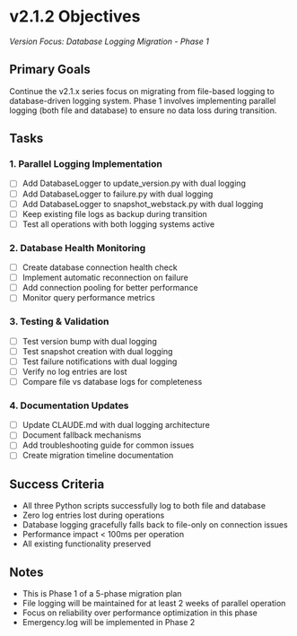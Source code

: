 # v2.1.2 Objectives
*Version Focus: Database Logging Migration - Phase 1*

## Primary Goals
Continue the v2.1.x series focus on migrating from file-based logging to database-driven logging system. Phase 1 involves implementing parallel logging (both file and database) to ensure no data loss during transition.

## Tasks

### 1. Parallel Logging Implementation
- [ ] Add DatabaseLogger to update_version.py with dual logging
- [ ] Add DatabaseLogger to failure.py with dual logging  
- [ ] Add DatabaseLogger to snapshot_webstack.py with dual logging
- [ ] Keep existing file logs as backup during transition
- [ ] Test all operations with both logging systems active

### 2. Database Health Monitoring
- [ ] Create database connection health check
- [ ] Implement automatic reconnection on failure
- [ ] Add connection pooling for better performance
- [ ] Monitor query performance metrics

### 3. Testing & Validation
- [ ] Test version bump with dual logging
- [ ] Test snapshot creation with dual logging
- [ ] Test failure notifications with dual logging
- [ ] Verify no log entries are lost
- [ ] Compare file vs database logs for completeness

### 4. Documentation Updates
- [ ] Update CLAUDE.md with dual logging architecture
- [ ] Document fallback mechanisms
- [ ] Add troubleshooting guide for common issues
- [ ] Create migration timeline documentation

## Success Criteria
- All three Python scripts successfully log to both file and database
- Zero log entries lost during operations
- Database logging gracefully falls back to file-only on connection issues
- Performance impact < 100ms per operation
- All existing functionality preserved

## Notes
- This is Phase 1 of a 5-phase migration plan
- File logging will be maintained for at least 2 weeks of parallel operation
- Focus on reliability over performance optimization in this phase
- Emergency.log will be implemented in Phase 2

